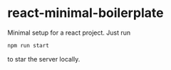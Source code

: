 # react-minimal-boilerplate

Minimal setup for a react project. Just run

```bash
npm run start
```

to star the server locally.
